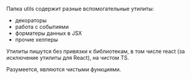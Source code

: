 Папка utils содержит разные вспомогательные утилиты:

-  декораторы
-  работа с событиями
-  форматеры данных в JSX
-  прочие хелперы

Утилиты пишутся без привязки к библиотекам, в том числе react (за исключение утилиты для React), на чистом TS.

Разумеется, являются чистыми функциями.
